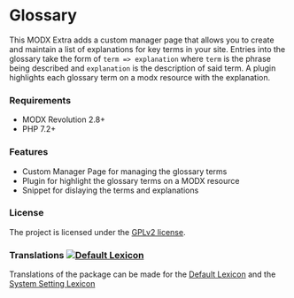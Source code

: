 # Glossary

This MODX Extra adds a custom manager page that allows you to create and
maintain a list of explanations for key terms in your site. Entries into the
glossary take the form of `term => explanation` where `term` is the phrase being
described and `explanation` is the description of said term. A plugin highlights
each glossary term on a modx resource with the explanation.

### Requirements

* MODX Revolution 2.8+
* PHP 7.2+

### Features

- Custom Manager Page for managing the glossary terms
- Plugin for highlight the glossary terms on a MODX resource
- Snippet for dislaying the terms and explanations

### License

The project is licensed under the [GPLv2 license](https://github.com/Jako/Glossary/LICENSE.md).

### Translations [![Default Lexicon](https://hosted.weblate.org/widget/modx-extras/glossary/standard/svg-badge.svg)](https://hosted.weblate.org/projects/modx-extras/glossary/)

Translations of the package can be made for the [Default Lexicon](https://hosted.weblate.org/projects/modx-extras/glossary/standard/) and the [System Setting Lexicon](https://hosted.weblate.org/projects/modx-extras/glossary/system-settings/)
